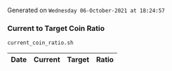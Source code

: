 Generated on `Wednesday 06-October-2021 at 18:24:57`

### Current to Target Coin Ratio
`current_coin_ratio.sh`

Date|Current|Target|Ratio
---|---|---|---
